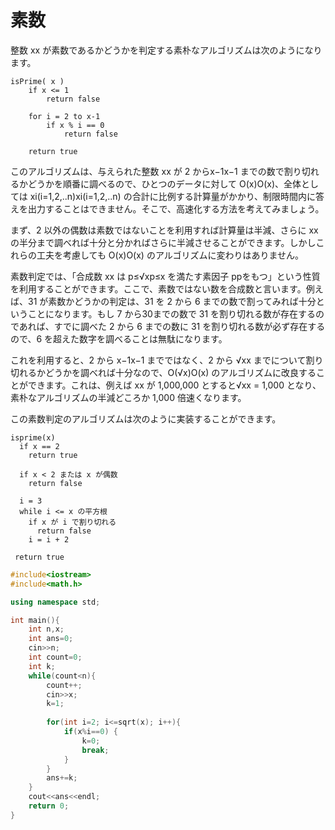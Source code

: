 # 素数

整数 xx が素数であるかどうかを判定する素朴なアルゴリズムは次のようになります。

```
isPrime( x )
    if x <= 1
        return false

    for i = 2 to x-1
        if x % i == 0
            return false

    return true
```

このアルゴリズムは、与えられた整数 xx が 2 からx−1x−1 までの数で割り切れるかどうかを順番に調べるので、ひとつのデータに対して O(x)O(x)、全体としては xi(i=1,2,..n)xi(i=1,2,..n) の合計に比例する計算量がかかり、制限時間内に答えを出力することはできません。そこで、高速化する方法を考えてみましょう。

まず、2 以外の偶数は素数ではないことを利用すれば計算量は半減、さらに xx の半分まで調べれば十分と分かればさらに半減させることができます。しかしこれらの工夫を考慮しても O(x)O(x) のアルゴリズムに変わりはありません。

素数判定では、「合成数 xx は p≤√xp≤x を満たす素因子 ppをもつ」という性質を利用することができます。ここで、素数ではない数を合成数と言います。例えば、31 が素数かどうかの判定は、31 を 2 から 6 までの数で割ってみれば十分ということになります。もし 7 から30までの数で 31 を割り切れる数が存在するのであれば、すでに調べた 2 から 6 までの数に 31 を割り切れる数が必ず存在するので、6 を超えた数字を調べることは無駄になります。

これを利用すると、2 から x−1x−1 までではなく、2 から √xx までについて割り切れるかどうかを調べれば十分なので、O(√x)O(x) のアルゴリズムに改良することができます。これは、例えば xx が 1,000,000 とすると√xx = 1,000 となり、素朴なアルゴリズムの半減どころか 1,000 倍速くなります。

この素数判定のアルゴリズムは次のように実装することができます。

```
isprime(x)
  if x == 2
    return true

  if x < 2 または x が偶数
    return false

  i = 3
  while i <= x の平方根
    if x が i で割り切れる
      return false
    i = i + 2

 return true
```

```c++
#include<iostream>
#include<math.h>

using namespace std;

int main(){
    int n,x;
    int ans=0;
    cin>>n;
    int count=0;
    int k;
    while(count<n){
        count++;
        cin>>x;
        k=1;
        
        for(int i=2; i<=sqrt(x); i++){
            if(x%i==0) {
                k=0;
                break;
            }
        }
        ans+=k;
    }
    cout<<ans<<endl;
    return 0;
}
```


